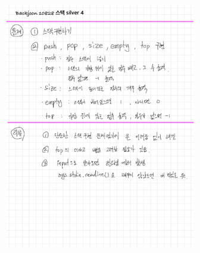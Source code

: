 ![D551148F-5CC6-4865-8299-F01DC0205801.jpeg](README_assets/5d4d2d219c1e954bc6a5f26c369e303cd19725d9.jpeg)


